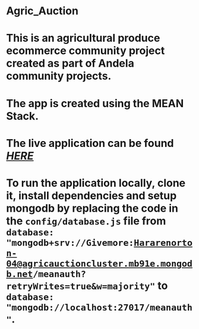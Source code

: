 # Agric_Auction

# This is an agricultural produce ecommerce community project created as part of Andela community projects.

# The app is created using the MEAN Stack.

# The live application can be found <a href="https://secure-brook-57736.herokuapp.com/"><em>HERE</em></a>

# To run the application locally, clone it, install dependencies and setup mongodb by replacing the code in the <code>config/database.js</code> file from <code>database: "mongodb+srv://Givemore:Hararenorton-04@agricauctioncluster.mb91e.mongodb.net/meanauth?retryWrites=true&w=majority"</code> to <code>database: "mongodb://localhost:27017/meanauth"</code>.
